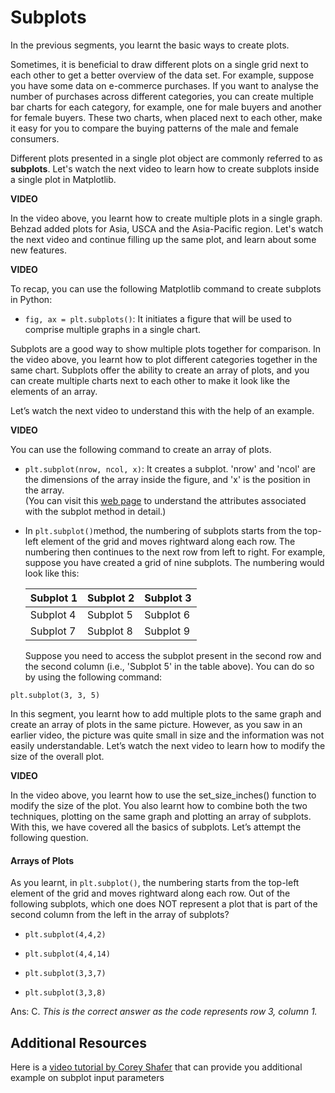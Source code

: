 # Subplots

In the previous segments, you learnt the basic ways to create plots.

Sometimes, it is beneficial to draw different plots on a single grid next to each other to get a better overview of the data set. For example, suppose you have some data on e-commerce purchases. If you want to analyse the number of purchases across different categories, you can create multiple bar charts for each category, for example, one for male buyers and another for female buyers. These two charts, when placed next to each other, make it easy for you to compare the buying patterns of the male and female consumers.

Different plots presented in a single plot object are commonly referred to as **subplots**. Let's watch the next video to learn how to create subplots inside a single plot in Matplotlib.

**VIDEO**

In the video above, you learnt how to create multiple plots in a single graph. Behzad added plots for Asia, USCA and the Asia-Pacific region. Let's watch the next video and continue filling up the same plot, and learn about some new features.

**VIDEO**

To recap, you can use the following Matplotlib command to create subplots in Python:

- `fig, ax = plt.subplots()`: It initiates a figure that will be used to comprise multiple graphs in a single chart.

Subplots are a good way to show multiple plots together for comparison. In the video above, you learnt how to plot different categories together in the same chart. Subplots offer the ability to create an array of plots, and you can create multiple charts next to each other to make it look like the elements of an array.

Let’s watch the next video to understand this with the help of an example.

**VIDEO**

You can use the following command to create an array of plots.

- `plt.subplot(nrow, ncol, x)`: It creates a subplot. 'nrow' and 'ncol' are the dimensions of the array inside the figure, and 'x' is the position in the array.  
  (You can visit this [web page](https://matplotlib.org/3.1.1/api/_as_gen/matplotlib.pyplot.subplots.html) to understand the attributes associated with the subplot method in detail.)

- In `plt.subplot()`method, the numbering of subplots starts from the top-left element of the grid and moves rightward along each row. The numbering then continues to the next row from left to right. For example, suppose you have created a grid of nine subplots. The numbering would look like this:
  
  | Subplot 1 | Subplot 2 | Subplot 3 |
  | --------- | --------- | --------- |
  | Subplot 4 | Subplot 5 | Subplot 6 |
  | Subplot 7 | Subplot 8 | Subplot 9 |
  
  Suppose you need to access the subplot present in the second row and the second column (i.e., 'Subplot 5' in the table above). You can do so by using the following command:

`plt.subplot(3, 3, 5)`

In this segment, you learnt how to add multiple plots to the same graph and create an array of plots in the same picture. However, as you saw in an earlier video, the picture was quite small in size and the information was not easily understandable. Let’s watch the next video to learn how to modify the size of the overall plot.

**VIDEO**

In the video above, you learnt how to use the set_size_inches() function to modify the size of the plot. You also learnt how to combine both the two techniques, plotting on the same graph and plotting an array of subplots. With this, we have covered all the basics of subplots. Let’s attempt the following question.

#### Arrays of Plots

As you learnt, in `plt.subplot()`, the numbering starts from the top-left element of the grid and moves rightward along each row. Out of the following subplots, which one does NOT represent a plot that is part of the second column from the left in the array of subplots?

- `plt.subplot(4,4,2)`

- `plt.subplot(4,4,14)`

- `plt.subplot(3,3,7)`

- `plt.subplot(3,3,8)`

Ans: C. *This is the correct answer as the code represents row 3, column 1.*

## Additional Resources

Here is a [video tutorial by Corey Shafer](https://www.youtube.com/watch?v=XFZRVnP-MTU) that can provide you additional example on subplot input parameters
